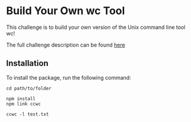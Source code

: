 # Build Your Own wc Tool

This challenge is to build your own version of the Unix command line tool wc!

The full challenge description can be found [here](https://codingchallenges.fyi/challenges/challenge-wc)

## Installation

To install the package, run the following command:

```
cd path/to/folder

npm install
npm link ccwc

ccwc -l test.txt
```


